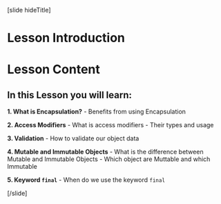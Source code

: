 [slide hideTitle]

# Lesson Introduction

# Lesson Content

## In this Lesson you will learn:

**1. What is Encapsulation?** 
    - Benefits from using Encapsulation

**2. Access Modifiers**
    - What is access modifiers
    - Their types and usage

**3. Validation**
    - How to validate our object data

**4. Mutable and Immutable Objects**
    - What is the difference between Mutable and Immutable Objects
    - Which object are Muttable and which Immutable

**5. Keyword `final`**
    - When do we use the keyword `final`
    
[/slide]